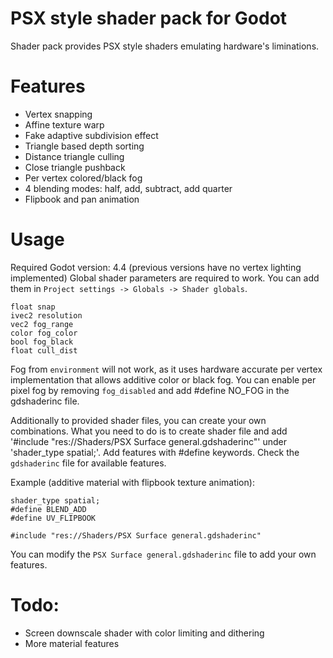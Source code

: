 # PSX style shader pack for Godot

Shader pack provides PSX style shaders emulating hardware's liminations.

# Features
- Vertex snapping
- Affine texture warp
- Fake adaptive subdivision effect
- Triangle based depth sorting
- Distance triangle culling
- Close triangle pushback
- Per vertex colored/black fog
- 4 blending modes: half, add, subtract, add quarter
- Flipbook and pan animation

# Usage
Required Godot version: 4.4 (previous versions have no vertex lighting implemented)
Global shader parameters are required to work. You can add them in `Project settings -> Globals -> Shader globals`.
```
float snap
ivec2 resolution
vec2 fog_range
color fog_color
bool fog_black
float cull_dist
```
Fog from `environment` will not work, as it uses hardware accurate per vertex implementation that allows additive color or black fog.
You can enable per pixel fog by removing `fog_disabled` and add #define NO_FOG in the gdshaderinc file.

Additionally to provided shader files, you can create your own combinations.
What you need to do is to create shader file and add '#include "res://Shaders/PSX Surface general.gdshaderinc"' under 'shader_type spatial;'. Add features with #define keywords.
Check the `gdshaderinc` file for available features.

Example (additive material with flipbook texture animation):
```
shader_type spatial;
#define BLEND_ADD
#define UV_FLIPBOOK

#include "res://Shaders/PSX Surface general.gdshaderinc"
```

You can modify the `PSX Surface general.gdshaderinc` file to add your own features.

# Todo:
- Screen downscale shader with color limiting and dithering
- More material features